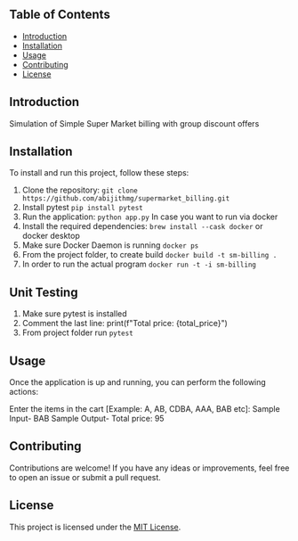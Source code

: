 ## Table of Contents

- [Introduction](#introduction)
- [Installation](#installation)
- [Usage](#usage)
- [Contributing](#contributing)
- [License](#license)

## Introduction

Simulation of Simple Super Market billing with group discount offers

## Installation

To install and run this project, follow these steps:

1. Clone the repository: `git clone https://github.com/abijithmg/supermarket_billing.git`
2. Install pytest `pip install pytest`
3. Run the application: `python app.py`
In case you want to run via docker
1. Install the required dependencies: `brew install --cask docker` or docker desktop
2. Make sure Docker Daemon is running `docker ps`
3. From the project folder, to create build `docker build -t sm-billing .`
4. In order to run the actual program `docker run -t -i sm-billing`

## Unit Testing

1. Make sure pytest is installed 
2. Comment the last line: print(f"Total price: {total_price}")
2. From project folder run `pytest`

## Usage

Once the application is up and running, you can perform the following actions:

Enter the items in the cart [Example: A, AB, CDBA, AAA, BAB etc]:
Sample Input- BAB
Sample Output- Total price: 95


## Contributing

Contributions are welcome! If you have any ideas or improvements, feel free to open an issue or submit a pull request.

## License

This project is licensed under the [MIT License](LICENSE).
